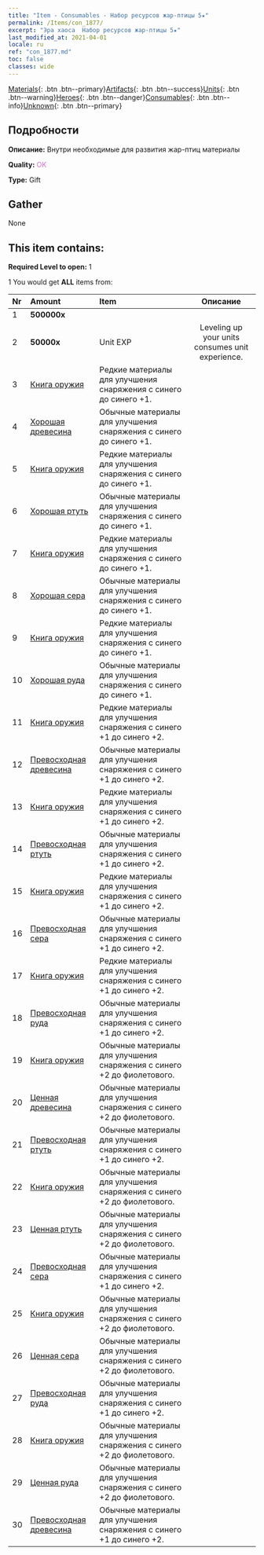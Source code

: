 ```yaml
---
title: "Item - Consumables - Набор ресурсов жар-птицы 5★"
permalink: /Items/con_1877/
excerpt: "Эра хаоса  Набор ресурсов жар-птицы 5★"
last_modified_at: 2021-04-01
locale: ru
ref: "con_1877.md"
toc: false
classes: wide
---
```

 [Materials](/ru/Items/){: .btn .btn--primary}[Artifacts](/ru/Items/Artifacts/){: .btn .btn--success}[Units](/ru/Items/Units/){: .btn .btn--warning}[Heroes](/ru/Items/Heroes/){: .btn .btn--danger}[Consumables](/ru/Items/Consumables/){: .btn .btn--info}[Unknown](/ru/Items/Unknown/){: .btn .btn--primary}

## Подробности
 **Описание:** Внутри необходимые для развития жар-птиц материалы 

 **Quality:** <span style="color: #DA70D6">OK</span>

 **Type:** Gift

## Gather

  None

## This item contains:

 **Required Level to open:** 1

 1 You would get **ALL** items  from:

  | Nr | Amount |     Item    | Описание |
  |:---|:-------|:------------|:-----------:|
  | 1 |  **500000x** | <i class="fas fa-coins"/> |  | 
  | 2 |  **50000x** | Unit EXP | Leveling up your units consumes unit experience.  | 
  | 3 | [Книга оружия](/ru/Items/mat_18/) | Редкие материалы для улучшения снаряжения c синего до синего +1. | 
  | 4 | [Хорошая древесина](/ru/Items/mat_13/) | Обычные материалы для улучшения снаряжения c синего до синего +1. | 
  | 5 | [Книга оружия](/ru/Items/mat_18/) | Редкие материалы для улучшения снаряжения c синего до синего +1. | 
  | 6 | [Хорошая ртуть](/ru/Items/mat_14/) | Обычные материалы для улучшения снаряжения c синего до синего +1. | 
  | 7 | [Книга оружия](/ru/Items/mat_18/) | Редкие материалы для улучшения снаряжения c синего до синего +1. | 
  | 8 | [Хорошая сера](/ru/Items/mat_15/) | Обычные материалы для улучшения снаряжения c синего до синего +1. | 
  | 9 | [Книга оружия](/ru/Items/mat_18/) | Редкие материалы для улучшения снаряжения c синего до синего +1. | 
  | 10 | [Хорошая руда](/ru/Items/mat_12/) | Обычные материалы для улучшения снаряжения c синего до синего +1. | 
  | 11 | [Книга оружия](/ru/Items/mat_25/) | Редкие материалы для улучшения снаряжения c синего +1 до синего +2. | 
  | 12 | [Превосходная древесина](/ru/Items/mat_20/) | Обычные материалы для улучшения снаряжения c синего +1 до синего +2. | 
  | 13 | [Книга оружия](/ru/Items/mat_25/) | Редкие материалы для улучшения снаряжения c синего +1 до синего +2. | 
  | 14 | [Превосходная ртуть](/ru/Items/mat_21/) | Обычные материалы для улучшения снаряжения c синего +1 до синего +2. | 
  | 15 | [Книга оружия](/ru/Items/mat_25/) | Редкие материалы для улучшения снаряжения c синего +1 до синего +2. | 
  | 16 | [Превосходная сера](/ru/Items/mat_22/) | Обычные материалы для улучшения снаряжения c синего +1 до синего +2. | 
  | 17 | [Книга оружия](/ru/Items/mat_25/) | Редкие материалы для улучшения снаряжения c синего +1 до синего +2. | 
  | 18 | [Превосходная руда](/ru/Items/mat_19/) | Обычные материалы для улучшения снаряжения c синего +1 до синего +2. | 
  | 19 | [Книга оружия](/ru/Items/mat_32/) | Обычные материалы для улучшения снаряжения c синего +2 до фиолетового. | 
  | 20 | [Ценная древесина](/ru/Items/mat_27/) | Обычные материалы для улучшения снаряжения c синего +2 до фиолетового. | 
  | 21 | [Превосходная ртуть](/ru/Items/mat_21/) | Обычные материалы для улучшения снаряжения c синего +1 до синего +2. | 
  | 22 | [Книга оружия](/ru/Items/mat_32/) | Обычные материалы для улучшения снаряжения c синего +2 до фиолетового. | 
  | 23 | [Ценная ртуть](/ru/Items/mat_28/) | Обычные материалы для улучшения снаряжения c синего +2 до фиолетового. | 
  | 24 | [Превосходная сера](/ru/Items/mat_22/) | Обычные материалы для улучшения снаряжения c синего +1 до синего +2. | 
  | 25 | [Книга оружия](/ru/Items/mat_32/) | Обычные материалы для улучшения снаряжения c синего +2 до фиолетового. | 
  | 26 | [Ценная сера](/ru/Items/mat_29/) | Обычные материалы для улучшения снаряжения c синего +2 до фиолетового. | 
  | 27 | [Превосходная руда](/ru/Items/mat_19/) | Обычные материалы для улучшения снаряжения c синего +1 до синего +2. | 
  | 28 | [Книга оружия](/ru/Items/mat_32/) | Обычные материалы для улучшения снаряжения c синего +2 до фиолетового. | 
  | 29 | [Ценная руда](/ru/Items/mat_26/) | Обычные материалы для улучшения снаряжения c синего +2 до фиолетового. | 
  | 30 | [Превосходная древесина](/ru/Items/mat_20/) | Обычные материалы для улучшения снаряжения c синего +1 до синего +2. | 

